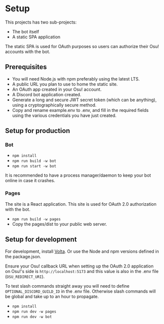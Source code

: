 # Setup

This projects has two sub-projects:

- The bot itself
- A static SPA application

The static SPA is used for OAuth purposes so users can authorize their Osu! accounts with the bot.

## Prerequisites

- You will need Node.js with npm preferably using the latest LTS.
- A public URL you plan to use to home the static site.
- An OAuth app created in your Osu! account.
- A Discord bot application created.
- Generate a long and secure JWT secret token (which can be anything), using a cryptographically secure method.
- Copy and rename example.env to .env, and fill in the required fields using the various credentials you have just created.

## Setup for production

### Bot

- `npm install`
- `npm run build -w bot`
- `npm run start -w bot`

It is recommended to have a process manager/daemon to keep your bot online in case it crashes.

### Pages

The site is a React application. This site is used for OAuth 2.0 authorization with the bot.

- `npm run build -w pages`
- Copy the pages/dist to your public web server.

## Setup for development

For development, install <a href="https://volta.sh/">Volta</a>. Or use the Node and npm versions defined in the package.json.

Ensure your Osu! callback URL when setting up the OAuth 2.0 application on Osu!'s side is `http://localhost:5173` and this value is also in the .env file (`OSU_REDIRECT_URI`).

To test slash commands straight away you will need to define `OPTIONAL_DISCORD_GUILD_ID` in the .env file. Otherwise slash commands will be global and take up to an hour to propagate.

- `npm install`
- `npm run dev -w pages`
- `npm run dev -w bot`
